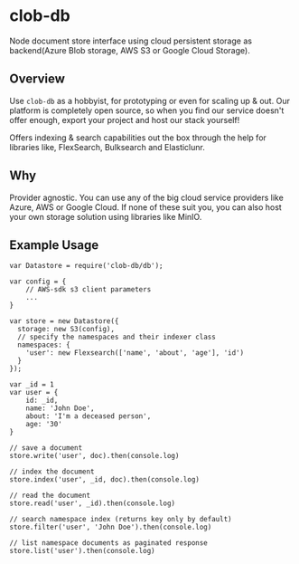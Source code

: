 # clob-db

Node document store interface using cloud persistent storage as backend(Azure Blob storage, AWS S3 or Google Cloud Storage).

## Overview

Use `clob-db` as a hobbyist, for prototyping or even for scaling up & out. Our platform is completely open source, so when you find our service doesn't offer enough, export your project and host our stack yourself!

Offers indexing & search capabilities out the box through the help for libraries like, FlexSearch, Bulksearch and Elasticlunr.

## Why
Provider agnostic. You can use any of the big cloud service providers like Azure, AWS or Google Cloud. If none of these suit you, you can also host your own storage solution using libraries like MinIO.

## Example Usage

```
var Datastore = require('clob-db/db');

var config = {
    // AWS-sdk s3 client parameters
    ...
}

var store = new Datastore({
  storage: new S3(config),
  // specify the namespaces and their indexer class
  namespaces: {
    'user': new Flexsearch(['name', 'about', 'age'], 'id')
  }
});

var _id = 1
var user = {
    id: _id,
    name: 'John Doe',
    about: 'I'm a deceased person',
    age: '30'
}

// save a document
store.write('user', doc).then(console.log)

// index the document
store.index('user', _id, doc).then(console.log)

// read the document
store.read('user', _id).then(console.log)

// search namespace index (returns key only by default)
store.filter('user', 'John Doe').then(console.log)

// list namespace documents as paginated response
store.list('user').then(console.log)
```

